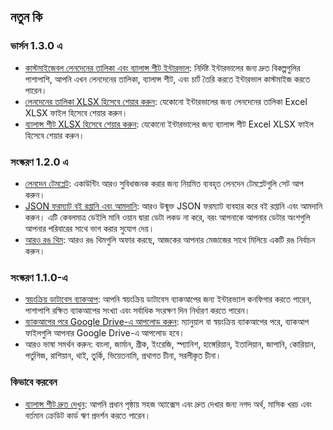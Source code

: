 
## নতুন কি

### ভার্সন 1.3.0 এ
* [কাস্টমাইজেবল লেনদেনের তালিকা এবং ব্যালান্স শীট ইন্টারভাল](https://youtu.be/O7EcLN82qIU): নির্দিষ্ট ইন্টারভালের জন্য দ্রুত বিকল্পগুলির পাশাপাশি, আপনি এখন লেনদেনের তালিকা, ব্যালান্স শীট, এবং চার্ট তৈরি করতে ইন্টারভাল কাস্টমাইজ করতে পারেন।
* [লেনদেনের তালিকা XLSX হিসেবে শেয়ার করুন](https://youtu.be/Bf7j39fsCSc): যেকোনো ইন্টারভালের জন্য লেনদেনের তালিকা Excel XLSX ফাইল হিসেবে শেয়ার করুন।
* [ব্যালান্স শীট XLSX হিসেবে শেয়ার করুন](https://youtu.be/kpxJxNsButA): যেকোনো ইন্টারভালের জন্য ব্যালান্স শীট Excel XLSX ফাইল হিসেবে শেয়ার করুন।

### সংস্করণ 1.2.0 এ
* [লেনদেন টেমপ্লেট](https://youtu.be/CtfJ5BecZfY): একাউন্টিং আরও সুবিধাজনক করার জন্য নিয়মিত ব্যবহৃত লেনদেন টেমপ্লেটগুলি সেট আপ করুন।
* [JSON ফরম্যাট বই রপ্তানি এবং আমদানি](https://youtu.be/bHGEH7zcj78): আরও উন্মুক্ত JSON ফরম্যাট ব্যবহার করে বই রপ্তানি এবং আমদানি করুন। এটি কেবলমাত্র ডেইলি মানি ওয়ান দ্বারা ডেটা লকড না করে, বরং আপনাকে আপনার ডেটার অংশগুলি আপনার পরিবারের সাথে ভাগ করার সুযোগ দেয়।
* [আরও রঙ থিম](https://youtu.be/3Yw7m2AOvfc): আরও রঙ থিমগুলি অফার করছে, আজকের আপনার মেজাজের সাথে মিলিয়ে একটি রঙ নির্বাচন করুন।

### সংস্করণ 1.1.0-এ
* [স্বয়ংক্রিয় ডাটাবেস ব্যাকআপ](https://youtube.com/shorts/dWePWDncx0k): আপনি স্বয়ংক্রিয় ডাটাবেস ব্যাকআপের জন্য ইন্টারভ্যাল কনফিগার করতে পারেন, পাশাপাশি রক্ষিত ব্যাকআপের সংখ্যা এবং সর্বাধিক সংরক্ষণ দিন নির্ধারণ করতে পারেন।
* [ব্যাকআপের পরে Google Drive-এ আপলোড করুন](https://youtu.be/hOJdtKElLuw): ম্যানুয়াল বা স্বয়ংক্রিয় ব্যাকআপের পরে, ব্যাকআপ ফাইলগুলি আপনার Google Drive-এ আপলোড হবে।
* আরও ভাষা সমর্থন করুন: বাংলা, জার্মান, গ্রীক, ইংরেজি, স্প্যানিশ, হাঙ্গেরিয়ান, ইতালিয়ান, জাপানি, কোরিয়ান, পর্তুগিজ, রাশিয়ান, থাই, তুর্কি, ভিয়েতনামি, প্রথাগত চীনা, সরলীকৃত চীনা।

### কিভাবে করবেন
 * [ব্যালান্স শীট দ্রুত দেখুন](https://youtu.be/66tJxSrI_vQ): আপনি প্রধান পৃষ্ঠায় সহজ অ্যাক্সেস এবং দ্রুত দেখার জন্য নগদ অর্থ, মাসিক খরচ এবং বর্তমান ক্রেডিট কার্ড ঋণ প্রদর্শন করতে পারেন।